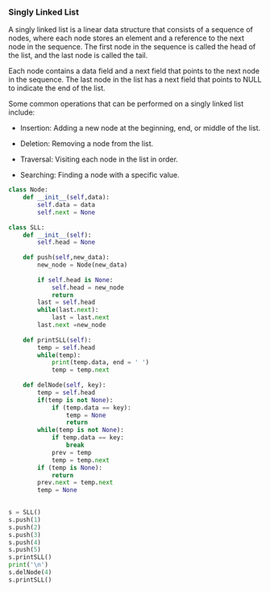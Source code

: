 ### Singly Linked List

A singly linked list is a linear data structure that consists of a sequence of nodes, where each node stores an element and a reference to the next node in the sequence. The first node in the sequence is called the head of the list, and the last node is called the tail.

 Each node contains a data field and a next field that points to the next node in the sequence. The last node in the list has a next field that points to NULL to indicate the end of the list.

Some common operations that can be performed on a singly linked list include:

- Insertion: Adding a new node at the beginning, end, or middle of the list.

- Deletion: Removing a node from the list.

- Traversal: Visiting each node in the list in order.

- Searching: Finding a node with a specific value.

```python
class Node:
    def __init__(self,data):
        self.data = data
        self.next = None
  
class SLL:
    def __init__(self):
        self.head = None
        
    def push(self,new_data):
        new_node = Node(new_data)
  
        if self.head is None:
            self.head = new_node
            return
        last = self.head
        while(last.next):
            last = last.next
        last.next =new_node
        
    def printSLL(self):
        temp = self.head
        while(temp):
            print(temp.data, end = ' ')
            temp = temp.next
            
    def delNode(self, key):
        temp = self.head
        if(temp is not None):
            if (temp.data == key):
                temp = None
                return
        while(temp is not None):
            if temp.data == key:
                break
            prev = temp
            temp = temp.next
        if (temp is None):
            return
        prev.next = temp.next
        temp = None

  
s = SLL()
s.push(1)
s.push(2)
s.push(3)
s.push(4)
s.push(5)
s.printSLL()
print('\n')
s.delNode(4)
s.printSLL()
```
